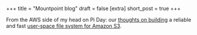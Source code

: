 +++
title = "Mountpoint blog"
draft = false
[extra]
short_post = true
+++

From the AWS side of my head on Pi Day: our [thoughts on building][post] a reliable and fast [user-space file system for Amazon S3][mountpoint].

[post]: https://aws.amazon.com/blogs/storage/the-inside-story-on-mountpoint-for-amazon-s3-a-high-performance-open-source-file-client/
[mountpoint]: https://github.com/awslabs/mountpoint-s3